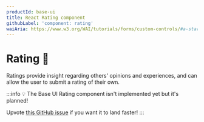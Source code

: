 ```yaml
---
productId: base-ui
title: React Rating component
githubLabel: 'component: rating'
waiAria: https://www.w3.org/WAI/tutorials/forms/custom-controls/#a-star-rating
---
```


# Rating 🚧

<p class="description">Ratings provide insight regarding others' opinions and experiences, and can allow the user to submit a rating of their own.</p>

:::info
💡 The Base UI Rating component isn't implemented yet but it's planned!

Upvote [this GitHub issue](https://github.com/mui/material-ui/issues/38043) if you want it to land faster!
:::
